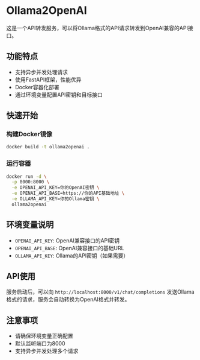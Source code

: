 # Ollama2OpenAI

这是一个API转发服务，可以将Ollama格式的API请求转发到OpenAI兼容的API接口。

## 功能特点

- 支持异步并发处理请求
- 使用FastAPI框架，性能优异
- Docker容器化部署
- 通过环境变量配置API密钥和目标接口

## 快速开始

### 构建Docker镜像

```bash
docker build -t ollama2openai .
```

### 运行容器

```bash
docker run -d \
  -p 8000:8000 \
  -e OPENAI_API_KEY=你的OpenAI密钥 \
  -e OPENAI_API_BASE=https://你的API基础地址 \
  -e OLLAMA_API_KEY=你的Ollama密钥 \
  ollama2openai
```

## 环境变量说明

- `OPENAI_API_KEY`: OpenAI兼容接口的API密钥
- `OPENAI_API_BASE`: OpenAI兼容接口的基础URL
- `OLLAMA_API_KEY`: Ollama的API密钥（如果需要）

## API使用

服务启动后，可以向 `http://localhost:8000/v1/chat/completions` 发送Ollama格式的请求，服务会自动转换为OpenAI格式并转发。

## 注意事项

- 请确保环境变量正确配置
- 默认监听端口为8000
- 支持异步并发处理多个请求 